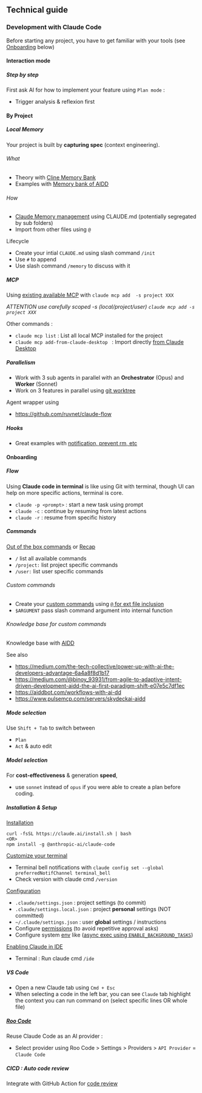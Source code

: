 ## Technical guide

### Development with Claude Code

Before starting any project, you have to get familiar with your tools (see [Onboarding](#Onboarding) below)

#### Interaction mode

##### Step by step

First ask AI for how to implement your feature using `Plan mode` :

* Trigger analysis & reflexion first

#### By Project

##### Local Memory

Your project is built by **capturing spec** (context engineering).

###### What

* Theory with [Cline Memory Bank](https://docs.cline.bot/prompting/cline-memory-bank)
* Examples with [Memory bank of AIDD](https://github.com/ai-driven-dev/rules/tree/main/memory-bank)

###### How

* [Claude Memory management](https://docs.anthropic.com/en/docs/claude-code/memory#determine-memory-type) using CLAUDE.md (potentially segregated by sub folders)
* Import from other files using `@`

Lifecycle

* Create your intial `CLAUDE.md` using slash command `/init`
* Use `#` to append
* Use slash command `/memory` to discuss with it

##### MCP

Using [existing available MCP](https://docs.anthropic.com/en/docs/claude-code/mcp) with `claude mcp add  -s project XXX`

*ATTENTION use carefully scoped -s (local/project/user) `claude mcp add -s project XXX`*

Other commands :

* `claude mcp list` : List all local MCP installed for the project
* `claude mcp add-from-claude-desktop ` : Import directly [from Claude Desktop](https://docs.anthropic.com/en/docs/claude-code/mcp#import-mcp-servers-from-claude-desktop)

##### Parallelism

* Work with 3 sub agents in parallel with an **Orchestrator** (Opus) and **Worker** (Sonnet)
* Work on 3 features in parallel using [git worktree](https://git-scm.com/docs/git-worktree)

Agent wrapper using

* https://github.com/ruvnet/claude-flow

##### Hooks

* Great examples with [notification, prevent rm, etc](https://github.com/disler/claude-code-hooks-mastery/blob/main/.claude/settings.json)

#### Onboarding

##### Flow

Using **Claude code in terminal** is like using Git with terminal, though UI can help on more specific actions, terminal is core.

* `claude -p <prompt>` : start a new task using prompt
* `claude -c` : continue by resuming from latest actions
* `claude -r` : resume from specific history

##### Commands

[Out of the box commands](https://docs.anthropic.com/en/docs/claude-code/slash-commands) or [Recap](https://github.com/hesreallyhim/awesome-claude-code?tab=readme-ov-file#slash-commands-)

* `/` list all available commands
* `/project:` list project specific commands
* `/user:` list user specific commands

###### Custom commands

* Create your [custom commands](https://docs.anthropic.com/en/docs/claude-code/slash-commands#custom-slash-commands) using [`@` for ext file inclusion](https://docs.anthropic.com/en/docs/claude-code/slash-commands#file-references)
* `$ARGUMENT` pass slash command argument into internal function

###### Knowledge base for custom commands

Knowledge base with [AIDD](https://github.com/ai-driven-dev/rules/tree/main/.cursor/rules)

See also

* https://medium.com/the-tech-collective/power-up-with-ai-the-developers-advantage-6a4a8f8d1b17	
* https://medium.com/@binoy_93931/from-agile-to-adaptive-intent-driven-development-aidd-the-ai-first-paradigm-shift-e07e5c7df1ec
* https://aiddbot.com/workflows-with-ai-dd
* https://www.pulsemcp.com/servers/skydeckai-aidd

##### Mode selection

Use `Shift + Tab` to switch between

* `Plan`
* `Act` & auto edit

##### Model selection

For **cost-effectiveness** & generation **speed**, 

* use `sonnet` instead of `opus` if you were able to create a plan before coding.

##### Installation & Setup

[Installation](https://docs.anthropic.com/en/docs/claude-code/setup#native-binary-installation-beta)

```
curl -fsSL https://claude.ai/install.sh | bash
<OR>
npm install -g @anthropic-ai/claude-code
```

[Customize your terminal](https://docs.anthropic.com/en/docs/claude-code/terminal-config)

* Terminal bell notifications with ```claude config set --global preferredNotifChannel terminal_bell```
* Check version with claude cmd `/version`


[Configuration](https://docs.anthropic.com/en/docs/claude-code/settings#settings-files)

* `.claude/settings.json` : project settings (to commit)
* `.claude/settings.local.json` : project **personal** settings (NOT committed)
* `~/.claude/settings.json` : user **global** settings / instructions
* Configure [permissions](https://docs.anthropic.com/en/docs/claude-code/settings#permission-settings) (to avoid repetitive approval asks)
* Configure system [env](https://docs.anthropic.com/en/docs/claude-code/settings#settings-files) like ([async exec using `ENABLE_BACKGROUND_TASKS`](https://www.reddit.com/r/ClaudeAI/comments/1lkfz1h/how_i_use_claude_code/))


[Enabling Claude in IDE](https://docs.anthropic.com/en/docs/claude-code/ide-integrations#installation)

* Terminal : Run claude cmd `/ide`

##### VS Code

* Open a new Claude tab using `Cmd + Esc`
* When selecting a code in the left bar, you can see `Claude` tab highlight the context you can run command on (select specific lines OR whole file)


##### [Roo Code](https://github.com/RooCodeInc/Roo-Code)

Reuse Claude Code as an AI provider :

* Select provider using Roo Code > Settings > Providers > `API Provider` = `Claude Code`

##### CICD : Auto code review

Integrate with GitHub Action for [code review](https://github.com/marketplace/actions/ai-code-review-action)